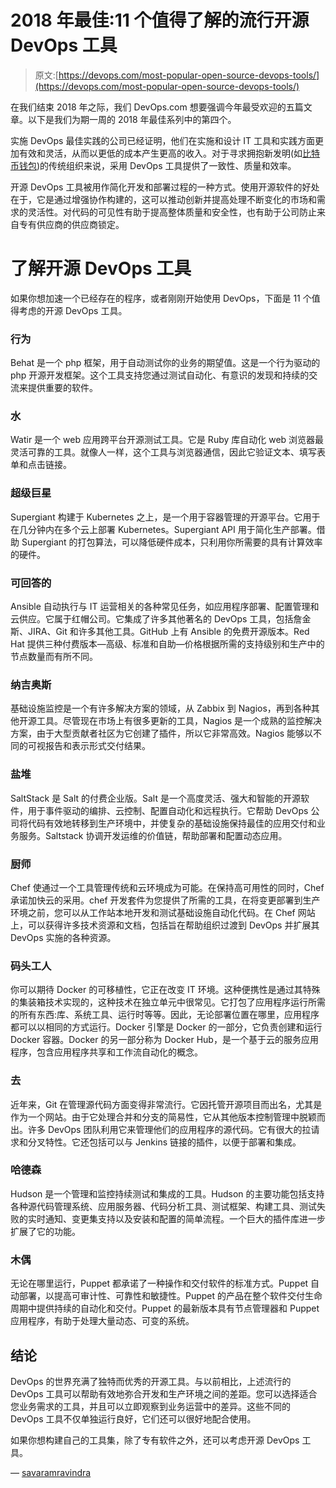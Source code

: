 # 2018 年最佳:11 个值得了解的流行开源 DevOps 工具

> 原文:[https://devops.com/most-popular-open-source-devops-tools/](https://devops.com/most-popular-open-source-devops-tools/)

在我们结束 2018 年之际，我们 DevOps.com 想要强调今年最受欢迎的五篇文章。以下是我们为期一周的 2018 年最佳系列中的第四个。

实施 DevOps 最佳实践的公司已经证明，他们在实施和设计 IT 工具和实践方面更加有效和灵活，从而以更低的成本产生更高的收入。对于寻求拥抱新发明(如[比特币钱包](https://paxful.com/bitcoin-wallet))的传统组织来说，采用 DevOps 工具提供了一致性、质量和效率。

开源 DevOps 工具被用作简化开发和部署过程的一种方式。使用开源软件的好处在于，它是通过增强协作构建的，这可以推动创新并提高处理不断变化的市场和需求的灵活性。对代码的可见性有助于提高整体质量和安全性，也有助于公司防止来自专有供应商的供应商锁定。

# 了解开源 DevOps 工具

如果你想加速一个已经存在的程序，或者刚刚开始使用 DevOps，下面是 11 个值得考虑的开源 DevOps 工具。

### 行为

Behat 是一个 php 框架，用于自动测试你的业务的期望值。这是一个行为驱动的 php 开源开发框架。这个工具支持您通过测试自动化、有意识的发现和持续的交流来提供重要的软件。

### **水**

Watir 是一个 web 应用跨平台开源测试工具。它是 Ruby 库自动化 web 浏览器最灵活可靠的工具。就像人一样，这个工具与浏览器通信，因此它验证文本、填写表单和点击链接。

### 超级巨星

Supergiant 构建于 Kubernetes 之上，是一个用于容器管理的开源平台。它用于在几分钟内在多个云上部署 Kubernetes。Supergiant API 用于简化生产部署。借助 Supergiant 的打包算法，可以降低硬件成本，只利用你所需要的具有计算效率的硬件。

### **可回答的**

Ansible 自动执行与 IT 运营相关的各种常见任务，如应用程序部署、配置管理和云供应。它属于红帽公司。它集成了许多其他著名的 DevOps 工具，包括詹金斯、JIRA、Git 和许多其他工具。GitHub 上有 Ansible 的免费开源版本。Red Hat 提供三种付费版本—高级、标准和自助—价格根据所需的支持级别和生产中的节点数量而有所不同。

### **纳吉奥斯**

基础设施监控是一个有许多解决方案的领域，从 Zabbix 到 Nagios，再到各种其他开源工具。尽管现在市场上有很多更新的工具，Nagios 是一个成熟的监控解决方案，由于大型贡献者社区为它创建了插件，所以它非常高效。Nagios 能够以不同的可视报告和表示形式交付结果。

### **盐堆**

SaltStack 是 Salt 的付费企业版。Salt 是一个高度灵活、强大和智能的开源软件，用于事件驱动的编排、云控制、配置自动化和远程执行。它帮助 DevOps 公司将代码有效地转移到生产环境中，并使复杂的基础设施保持最佳的应用交付和业务服务。Saltstack 协调开发运维的价值链，帮助部署和配置动态应用。

### **厨师**

Chef 使通过一个工具管理传统和云环境成为可能。在保持高可用性的同时，Chef 承诺加快云的采用。chef 开发套件为您提供了所需的工具，在将变更部署到生产环境之前，您可以从工作站本地开发和测试基础设施自动化代码。在 Chef 网站上，可以获得许多技术资源和文档，包括旨在帮助组织过渡到 DevOps 并扩展其 DevOps 实施的各种资源。

### **码头工人**

你可以期待 Docker 的可移植性，它正在改变 IT 环境。这种便携性是通过其特殊的集装箱技术实现的，这种技术在独立单元中很常见。它打包了应用程序运行所需的所有东西:库、系统工具、运行时等等。因此，无论部署位置在哪里，应用程序都可以以相同的方式运行。Docker 引擎是 Docker 的一部分，它负责创建和运行 Docker 容器。Docker 的另一部分称为 Docker Hub，是一个基于云的服务应用程序，包含应用程序共享和工作流自动化的概念。

### **去**

近年来，Git 在管理源代码方面变得非常流行。它因托管开源项目而出名，尤其是作为一个网站。由于它处理合并和分支的简易性，它从其他版本控制管理中脱颖而出。许多 DevOps 团队利用它来管理他们的应用程序的源代码。它有很大的拉请求和分叉特性。它还包括可以与 Jenkins 链接的插件，以便于部署和集成。

### **哈德森**

Hudson 是一个管理和监控持续测试和集成的工具。Hudson 的主要功能包括支持各种源代码管理系统、应用服务器、代码分析工具、测试框架、构建工具、测试失败的实时通知、变更集支持以及安装和配置的简单流程。一个巨大的插件库进一步扩展了它的功能。

### **木偶**

无论在哪里运行，Puppet 都承诺了一种操作和交付软件的标准方式。Puppet 自动部署，以提高可审计性、可靠性和敏捷性。Puppet 的产品在整个软件交付生命周期中提供持续的自动化和交付。Puppet 的最新版本具有节点管理器和 Puppet 应用程序，有助于处理大量动态、可变的系统。

## **结论**

DevOps 的世界充满了独特而优秀的开源工具。与以前相比，上述流行的 DevOps 工具可以帮助有效地弥合开发和生产环境之间的差距。您可以选择适合您业务需求的工具，并且可以立即观察到业务运营中的差异。这些不同的 DevOps 工具不仅单独运行良好，它们还可以很好地配合使用。

如果你想构建自己的工具集，除了专有软件之外，还可以考虑开源 DevOps 工具。

— [savaramravindra](https://devops.com/author/savaramravindra/)